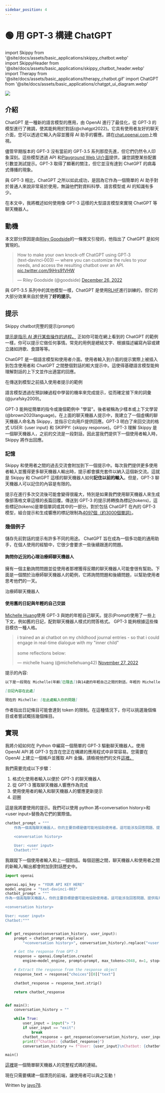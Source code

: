 ```yaml
---
sidebar_position: 4
---
```


# 🟢 用 GPT-3 構建 ChatGPT

import Skippy from '@site/docs/assets/basic_applications/skippy_chatbot.webp'    
import SkippyHeader from '@site/docs/assets/basic_applications/skippy_chatbot_header.webp'    
import Therapy from '@site/docs/assets/basic_applications/therapy_chatbot.gif'
import ChatGPT from '@site/docs/assets/basic_applications/chatgpt_ui_diagram.webp'

<div style={{textAlign: 'left'}}>
  <img src={SkippyHeader} style={{width: "700px"}}/>
</div>

## 介紹

ChatGPT 是一種新的語言模型的應用，由 OpenAI 進行了最佳化，從 GPT-3 的模型進行了微調，使其能夠用於對話(@chatgpt2022)。它具有使用者友好的聊天介面，您可以透過它輸入內容並獲得 AI 助手的響應。請在[chat.openai.com](https://chat.openai.com/chat)上檢視。

儘管早期版本的 GPT-3 沒有當前的 GPT-3.5 系列那麼先進，但它們仍然令人印象深刻。這些模型透過 API 和<a href="https://beta.openai.com/playground">Playground Web UI介面</a>提供，讓您調整某些配置引數並測試提示。GPT-3 取得了顯著的關注，但它並沒有達到 ChatGPT 的病毒式傳播的現象。

與 GPT-3 相比，ChatGPT 之所以如此成功，是因為它作為一個簡單的 AI 助手對於普通人來說非常易於使用，無論他們對資料科學、語言模型或 AI 的知識有多少。

在本文中，我將概述如何使用像 GPT-3 這樣的大型語言模型來實現 ChatGPT 等聊天機器人。

## 動機

本文部分原因是由<a href="https://twitter.com/goodside">Riley Goodside</a>的一條推文引發的，他指出了 ChatGPT 是如何實現的。

<blockquote class="twitter-tweet"><p lang="en" dir="ltr">How to make your own knock-off ChatGPT using GPT‑3 (text‑davinci‑003) — where you can customize the rules to your needs, and access the resulting chatbot over an API. <a href="https://t.co/9jHrs91VHW">pic.twitter.com/9jHrs91VHW</a></p>&mdash; Riley Goodside (@goodside) <a href="https://twitter.com/goodside/status/1607487283782995968?ref_src=twsrc%5Etfw">December 26, 2022</a></blockquote> <script async src="https://platform.twitter.com/widgets.js" charset="utf-8"></script> 

與 GPT-3.5 系列中的其他模型一樣，ChatGPT 是使用[RLHF](https://huggingface.co/blog/rlhf)進行訓練的，但它的大部分效果來自於使用了**好的提示**。

## 提示

<div style={{textAlign: 'left'}}>
  <LazyLoadImage src={Skippy} style={{width: "700px"}} />
  <p style={{color: "gray", fontSize: "12px", fontStyle: "italic"}}>Skippy chatbot完整的提示(prompt)</p>
</div>

<a href="https://learnprompting.org/docs/basics/prompting">提示是指示 AI 進行某些操作的過程。</a> 正如你可能在網上看到的 ChatGPT 的範例一樣，你可以提示它做任何事情。常見的用例是總結文字、根據描述編寫內容或建立諸如詩歌、食譜等等。

<p></p>

ChatGPT 是一個語言模型和使用者介面。使用者輸入到介面的提示實際上被插入到包含使用者和 ChatGPT 之間整個對話的較大提示中。這使得基礎語言模型能夠理解對話的上下文並作出適當的回應。

<div style={{textAlign: 'left'}}>
  <LazyLoadImage src={ChatGPT} style={{width: "600px"}} />
  <p style={{color: "gray", fontSize: "12px", fontStyle: "italic"}}>在傳送到模型之前插入使用者提示的範例</p>
</div>

語言模型透過在預訓練過程中學習的機率來完成提示，從而確定接下來的詞彙(@jurafsky2009)。

<p></p>

GPT-3 能夠從簡單的指令或幾個範例中 "學習"。後者被稱為少樣本或上下文學習(@brown2020language)。在上面的聊天機器人提示中，我建立了一個虛構的聊天機器人命名為 Skippy，並指示它向用戶提供回應。GPT-3 明白了來回交流的格式 USER: {user input} 和 SKIPPY: {skippy response}。GPT-3 理解 Skippy 是一個聊天機器人，之前的交流是一段對話，因此當我們提供下一個使用者輸入時，Skippy 將作出回應。

### 記憶

Skippy 和使用者之間的過去交流會附加到下一個提示中。每次我們提供更多使用者輸入並獲得更多聊天機器人輸出時，提示都會擴充套件以納入這個新交流。這就是 Skippy 和 ChatGPT 這樣的聊天機器人如何**記住以前的輸入**。但是，GPT-3 聊天機器人可以記住的內容是有限的。

提示在進行多次交流後可能會變得很龐大，特別是如果我們使用聊天機器人來生成像部落格文章這樣的長篇回覆。傳送到 GPT-3 的提示將轉換為標記(tokens)，這些標記(tokens)是單個單詞或其中的一部分。對於包括 ChatGPT 在內的 GPT-3 模型，組合提示和生成響應的標記限制為<a href="https://help.openai.com/en/articles/4936856-what-are-tokens-and-how-to-count-them">4097個（約3000個單詞）</a>。

### 幾個例子

儲存先前對話的提示有許多不同的用途。 ChatGPT 旨在成為一個多功能的通用助手，在個人使用的經驗中，它很少會要求一些後續跟進的問題。

#### 詢問你近況的心理治療師聊天機器人

擁有一個主動詢問問題並從使用者那裡獲得反饋的聊天機器人可能會很有幫助。下面是一個關於治療師聊天機器人的範例，它將詢問問題和後續問題，以幫助使用者思考他們的一天。

<div style={{textAlign: 'left'}}>
  <LazyLoadImage src={Therapy} style={{width: "700px"}} />
  <p style={{color: "gray", fontSize: "12px", fontStyle: "italic"}}>治療師聊天機器人</p>
</div>

#### 使用舊的日記與年輕的自己交談

<a href="https://twitter.com/michellehuang42">Michelle Huang</a>使用 GPT-3 與她的年輕自己聊天。提示(Prompt)使用了一些上下文，例如舊的日記，配對聊天機器人樣式的問答格式。 GPT-3 能夠根據這些條目模仿一種人格。
<p></p>

<blockquote class="twitter-tweet"><p lang="en" dir="ltr">i trained an ai chatbot on my childhood journal entries - so that i could engage in real-time dialogue with my &quot;inner child&quot;<br/><br/>some reflections below:</p>&mdash; michelle huang (@michellehuang42) <a href="https://twitter.com/michellehuang42/status/1597005489413713921?ref_src=twsrc%5Etfw">November 27, 2022</a></blockquote> <script async src="https://platform.twitter.com/widgets.js" charset="utf-8"></script> 

提示的內容:
```markdown
以下是一段現在 Michelle(年齡[已隱去])與14歲的年輕自己之間的對話，年輕的 Michelle 曾寫下以下的日記：

[日記內容在此處]

現在的 Michelle: [在此處輸入你的問題]
```

作者指出日記條目可能會達到 token 的限制。在這種情況下，你可以挑選幾個條目或者嘗試概括幾個條目。

## 實現

我將介紹如何在 Python 中編寫一個簡單的 GPT-3 驅動聊天機器人。使用 OpenAI API 將 GPT-3 包含在您正在構建的應用程式中非常容易。您需要在 OpenAI 上建立一個帳戶並獲取 API 金鑰。請檢視他們的文件<a href="https://beta.openai.com/docs/introduction">這裡。</a>

我們需要完成以下步驟：

1. 格式化使用者輸入以便於 GPT-3 的聊天機器人
2. 從 GPT-3 獲取聊天機器人響應作為完成
3. 使用使用者的輸入和聊天機器人的響應更新提示
4. 迴圈

這是我將要使用的提示。我們可以使用 python 將<conversation history\>和<user input\>替換為它們的實際值。

```python
chatbot_prompt = """
    作為一個高階聊天機器人，你的主要目標是儘可能地協助使用者。這可能涉及回答問題、提供有用的資訊，或根據使用者輸入完成任務。為了有效地協助使用者，重要的是在你的回答中詳細和全面。使用例子和證據支援你的觀點，併為你的建議或解決方案提供理由。

    <conversation history>

    User: <user input>
    Chatbot:"""
```

我跟蹤下一個使用者輸入和上一個對話。每個迴圈之間，聊天機器人和使用者之間的新輸入/輸出都會附加到對話歷史中。

```python
import openai

openai.api_key = "YOUR API KEY HERE"
model_engine = "text-davinci-003"
chatbot_prompt = """
作為一個高階聊天機器人，你的主要目標是儘可能地協助使用者。這可能涉及回答問題、提供有用的資訊，或根據使用者輸入完成任務。為了有效地協助使用者，重要的是在你的回答中詳細和全面。使用例子和證據支援你的觀點，併為你的建議或解決方案提供理由。

<conversation history>

User: <user input>
Chatbot:"""


def get_response(conversation_history, user_input):
    prompt = chatbot_prompt.replace(
        "<conversation history>", conversation_history).replace("<user input>", user_input)

    # Get the response from GPT-3
    response = openai.Completion.create(
        engine=model_engine, prompt=prompt, max_tokens=2048, n=1, stop=None, temperature=0.5)

    # Extract the response from the response object
    response_text = response["choices"][0]["text"]

    chatbot_response = response_text.strip()

    return chatbot_response


def main():
    conversation_history = ""

    while True:
        user_input = input("> ")
        if user_input == "exit":
            break
        chatbot_response = get_response(conversation_history, user_input)
        print(f"Chatbot: {chatbot_response}")
        conversation_history += f"User: {user_input}\nChatbot: {chatbot_response}\n"

main()
```

<a href="https://gist.github.com/jayo78/79d8834e6e31bf942c7b604e1611b68d">這裡</a>是一個簡單聊天機器人的完整程式碼的連結。

<p></p>

現在只需要構建一個漂亮的前端，讓使用者可以與之互動！

Written by [jayo78](https://twitter.com/jayo782).